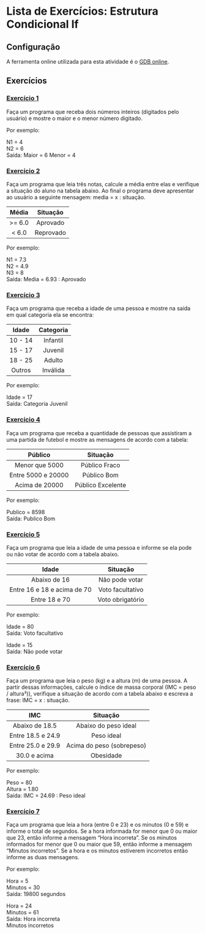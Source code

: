 # Lista de Exercícios: Estrutura Condicional If

## Configuração
A ferramenta online utilizada para esta atividade é o [GDB online].

## Exercícios

### [Exercício 1](./exercicio_01.java)
Faça um programa que receba dois números inteiros (digitados pelo usuário) e mostre o maior e o menor número digitado.

Por exemplo:

N1 = 4
<br>
N2 = 6
<br>
Saída: Maior = 6 Menor = 4

### [Exercício 2](./exercicio_02.java)
Faça um programa que leia três notas, calcule a média entre elas e verifique a situação do aluno na tabela abaixo. Ao final o programa deve apresentar ao usuário a seguinte mensagem: media = x : situação.

|  Média |  Situação |
|:------:|:---------:|
| >= 6.0 |  Aprovado |
|  < 6.0 | Reprovado |

Por exemplo:

N1 = 7.3
<br>
N2 = 4.9
<br>
N3 = 8
<br>
Saída: Media = 6.93 : Aprovado

### [Exercício 3](./exercicio_03.java)
Faça um programa que receba a idade de uma pessoa e mostre na saída em qual categoria ela se encontra:

|  Idade  | Categoria |
|:-------:|:---------:|
| 10 - 14 |  Infantil |
| 15 - 17 |  Juvenil  |
| 18 - 25 |   Adulto  |
|  Outros |  Inválida |

Por exemplo:

Idade = 17
<br>
Saída: Categoria Juvenil

### [Exercício 4](./exercicio_04.java)
Faça um programa que receba a quantidade de pessoas que assistiram a uma partida de futebol e mostre as mensagens de acordo com a tabela:

|       Público      |      Situação     |
|:------------------:|:-----------------:|
|   Menor que 5000   |   Público Fraco   |
| Entre 5000 e 20000 |    Público Bom    |
|   Acima de 20000   | Público Excelente |

Por exemplo:

Publico = 8598
<br>
Saída: Publico Bom

### [Exercício 5](./exercicio_05.java)
Faça um programa que leia a idade de uma pessoa e informe se ela pode ou não votar de acordo com a tabela abaixo.

|            Idade            |     Situação     |
|:---------------------------:|:----------------:|
| Abaixo de 16                | Não pode votar   |
| Entre 16 e 18 e acima de 70 | Voto facultativo |
| Entre 18 e 70               | Voto obrigatório |

Por exemplo:

Idade = 80
<br>
Saída: Voto facultativo

Idade = 15
<br>
Saída: Não pode votar

### [Exercício 6](./exercicio_06.java)
Faça um programa que leia o peso (kg) e a altura (m) de uma pessoa. A partir dessas informações, calcule o índice de massa corporal (IMC = peso / altura²)), verifique a situação de acordo com a tabela abaixo e escreva a frase: IMC = x : situação.

|        IMC        |          Situação         |
|:-----------------:|:-------------------------:|
| Abaixo de 18.5    | Abaixo do peso ideal      |
| Entre 18.5 e 24.9 | Peso ideal                |
| Entre 25.0 e 29.9 | Acima do peso (sobrepeso) |
| 30.0 e acima      | Obesidade                 |

Por exemplo:

Peso = 80
<br>
Altura = 1.80
<br>
Saída: IMC = 24.69 : Peso ideal


### [Exercício 7](./exercicio_07.java)
Faça um programa que leia a hora (entre 0 e 23) e os minutos (0 e 59) e informe o total de segundos. Se a hora informada for menor que 0 ou maior que 23, então informe a mensagem “Hora incorreta”. Se os minutos informados for menor que 0 ou maior que 59, então informe a mensagem “Minutos incorretos”. Se a hora e os minutos estiverem incorretos então informe as duas mensagens.

Por exemplo:

Hora = 5
<br>
Minutos = 30
<br>
Saída: 19800 segundos

Hora = 24
<br>
Minutos = 61
<br>
Saída: Hora incorreta
<br>
Minutos incorretos

[GDB online]: https://www.onlinegdb.com
